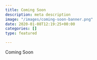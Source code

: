 ```yaml
---
title: Coming Soon
description: meta description
image: "/images/coming-soon-banner.png"
date: 2020-01-08T12:19:25+00:00
categories: []
type: featured

---
```

Coming Soon